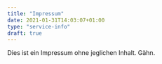 ```yaml
---
title: "Impressum"
date: 2021-01-31T14:03:07+01:00
type: "service-info"
draft: true
---
```


Dies ist ein Impressum ohne jeglichen Inhalt. Gähn.